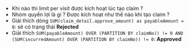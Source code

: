 
+ Khi nào thì limit per visit được kích hoạt lúc tạo claim ?
+ Nhóm quyền lợi là gì ? Được kích hoạt như thế nào khi tạo claim ?
+ Giải thích dòng `SUM(claim_detail.approve_amount) as payableAmount = 0`: sẽ có trạng thái **Rejected**
+ Giải thích `SUM(payableAmount) OVER (PARTITION BY claimNo)) != 0 AND (SUM(incurredAmount) OVER (PARTITION BY claimNo)) != 0`: **Approved**


